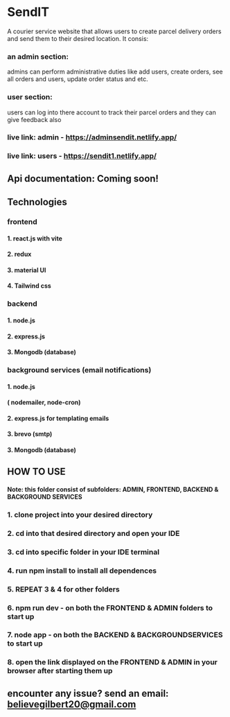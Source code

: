 # SendIT
A courier service website that allows users to create parcel delivery orders and send them to their desired location.
It consis:
### an admin section:
admins can perform administrative duties like add users, create orders, see all orders and users, update order status and etc.
### user section:
users can log into there account to track their parcel orders and they can give feedback also

### live link: admin - https://adminsendit.netlify.app/
### live link: users - https://sendit1.netlify.app/

## Api documentation: Coming soon!

## Technologies
### frontend
#### 1. react.js with vite
#### 2. redux 
#### 3. material UI 
#### 4. Tailwind css

### backend 
#### 1. node.js
#### 2. express.js
#### 3. Mongodb (database)

### background services (email notifications)
#### 1. node.js
#### ( nodemailer, node-cron)
#### 2. express.js for templating emails
#### 3. brevo (smtp)
#### 3. Mongodb (database)

## HOW TO USE
#### Note: this folder consist of subfolders: ADMIN, FRONTEND, BACKEND & BACKGROUND SERVICES
### 1. clone project into your desired directory
### 2. cd into that desired directory and open your IDE
### 3. cd into specific folder in your IDE terminal
### 4. run npm install to install all dependences
### 5. REPEAT 3 & 4 for other folders
### 6. npm run dev - on both the FRONTEND & ADMIN folders to start up
### 7. node app - on both the BACKEND & BACKGROUNDSERVICES to start up
### 8. open the link displayed on the FRONTEND & ADMIN in your browser after starting them up

## encounter any issue? send an email: believegilbert20@gmail.com
